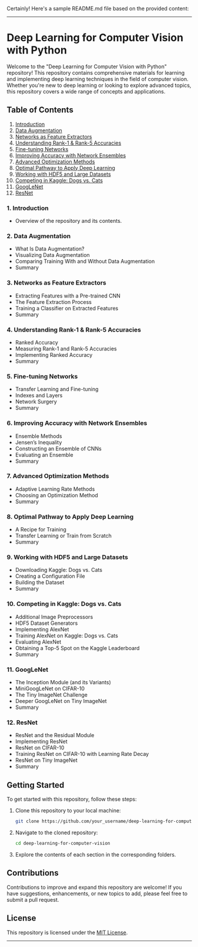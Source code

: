 Certainly! Here's a sample README.md file based on the provided content:

---

# Deep Learning for Computer Vision with Python

Welcome to the "Deep Learning for Computer Vision with Python" repository! This repository contains comprehensive materials for learning and implementing deep learning techniques in the field of computer vision. Whether you're new to deep learning or looking to explore advanced topics, this repository covers a wide range of concepts and applications.

## Table of Contents

1. [Introduction](#introduction)
2. [Data Augmentation](#data-augmentation)
3. [Networks as Feature Extractors](#networks-as-feature-extractors)
4. [Understanding Rank-1 & Rank-5 Accuracies](#understanding-rank-1--rank-5-accuracies)
5. [Fine-tuning Networks](#fine-tuning-networks)
6. [Improving Accuracy with Network Ensembles](#improving-accuracy-with-network-ensembles)
7. [Advanced Optimization Methods](#advanced-optimization-methods)
8. [Optimal Pathway to Apply Deep Learning](#optimal-pathway-to-apply-deep-learning)
9. [Working with HDF5 and Large Datasets](#working-with-hdf5-and-large-datasets)
10. [Competing in Kaggle: Dogs vs. Cats](#competing-in-kaggle-dogs-vs-cats)
11. [GoogLeNet](#googlenet)
12. [ResNet](#resnet)

### 1. Introduction
- Overview of the repository and its contents.

### 2. Data Augmentation
- What Is Data Augmentation?
- Visualizing Data Augmentation
- Comparing Training With and Without Data Augmentation
- Summary

### 3. Networks as Feature Extractors
- Extracting Features with a Pre-trained CNN
- The Feature Extraction Process
- Training a Classifier on Extracted Features
- Summary

### 4. Understanding Rank-1 & Rank-5 Accuracies
- Ranked Accuracy
- Measuring Rank-1 and Rank-5 Accuracies
- Implementing Ranked Accuracy
- Summary

### 5. Fine-tuning Networks
- Transfer Learning and Fine-tuning
- Indexes and Layers
- Network Surgery
- Summary

### 6. Improving Accuracy with Network Ensembles
- Ensemble Methods
- Jensen’s Inequality
- Constructing an Ensemble of CNNs
- Evaluating an Ensemble
- Summary

### 7. Advanced Optimization Methods
- Adaptive Learning Rate Methods
- Choosing an Optimization Method
- Summary

### 8. Optimal Pathway to Apply Deep Learning
- A Recipe for Training
- Transfer Learning or Train from Scratch
- Summary

### 9. Working with HDF5 and Large Datasets
- Downloading Kaggle: Dogs vs. Cats
- Creating a Configuration File
- Building the Dataset
- Summary

### 10. Competing in Kaggle: Dogs vs. Cats
- Additional Image Preprocessors
- HDF5 Dataset Generators
- Implementing AlexNet
- Training AlexNet on Kaggle: Dogs vs. Cats
- Evaluating AlexNet
- Obtaining a Top-5 Spot on the Kaggle Leaderboard
- Summary

### 11. GoogLeNet
- The Inception Module (and its Variants)
- MiniGoogLeNet on CIFAR-10
- The Tiny ImageNet Challenge
- Deeper GoogLeNet on Tiny ImageNet
- Summary

### 12. ResNet
- ResNet and the Residual Module
- Implementing ResNet
- ResNet on CIFAR-10
- Training ResNet on CIFAR-10 with Learning Rate Decay
- ResNet on Tiny ImageNet
- Summary

## Getting Started
To get started with this repository, follow these steps:
1. Clone this repository to your local machine:
   ```bash
   git clone https://github.com/your_username/deep-learning-for-computer-vision.git
   ```
2. Navigate to the cloned repository:
   ```bash
   cd deep-learning-for-computer-vision
   ```
3. Explore the contents of each section in the corresponding folders.

## Contributions
Contributions to improve and expand this repository are welcome! If you have suggestions, enhancements, or new topics to add, please feel free to submit a pull request.

## License
This repository is licensed under the [MIT License](LICENSE).

---

